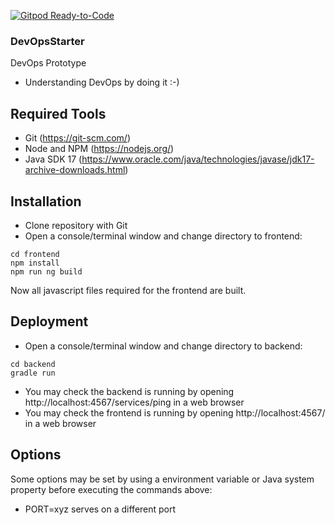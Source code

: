 [![Gitpod Ready-to-Code](https://img.shields.io/badge/Gitpod-Ready--to--Code-blue?logo=gitpod)](https://gitpod.io/from-referrer/) 

### DevOpsStarter

DevOps Prototype
* Understanding DevOps by doing it :-)

## Required Tools
* Git (https://git-scm.com/)
* Node and NPM (https://nodejs.org/)
* Java SDK 17 (https://www.oracle.com/java/technologies/javase/jdk17-archive-downloads.html)

## Installation
* Clone repository with Git
* Open a console/terminal window and change directory to frontend:
```
cd frontend
npm install
npm run ng build
```
Now all javascript files required for the frontend are built.

## Deployment
* Open a console/terminal window and change directory to backend:
```
cd backend
gradle run
```
* You may check the backend is running by opening http://localhost:4567/services/ping in a web browser
* You may check the frontend is running by opening http://localhost:4567/ in a web browser

## Options
Some options may be set by using a environment variable or Java system property before executing the commands above:
* PORT=xyz serves on a different port
